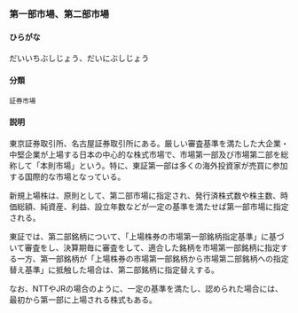 <div style="display:none;">

## [あ行](securities-terms?id=あ行)
## [か行](securities-terms?id=か行)
## [さ行](securities-terms?id=さ行)
## [た行](securities-terms?id=た行)

</div>

### 第一部市場、第二部市場

#### ひらがな

だいいちぶしじょう、だいにぶしじょう

#### 分類

`証券市場`

#### 説明

東京証券取引所、名古屋証券取引所にある。厳しい審査基準を満たした大企業・中堅企業が上場する日本の中心的な株式市場で、市場第一部及び市場第二部を総称して「本則市場」という。特に、東証第一部は多くの海外投資家が売買に参加する国際的な市場となっている。
 
新規上場株は、原則として、第二部市場に指定され、発行済株式数や株主数、時価総額、純資産、利益、設立年数などが一定の基準を満たせば第一部市場に指定される。
 
東証では、第二部銘柄について、「上場株券の市場第一部銘柄指定基準」に基づいて審査をし、決算期毎に審査をして、適合した銘柄を市場第一部銘柄に指定する一方、第一部銘柄が「上場株券の市場第一部銘柄から市場第二部銘柄への指定替え基準」に抵触した場合は、第二部銘柄に指定替えする。 
 
なお、NTTやJRの場合のように、一定の基準を満たし、認められた場合には、最初から第一部に上場される株式もある。

<div style="display:none;">

## [な行](securities-terms?id=な行)
## [は行](securities-terms?id=は行)
## [ま行](securities-terms?id=ま行)
## [や行](securities-terms?id=や行)
## [ら行](securities-terms?id=ら行)
## [わ行](securities-terms?id=わ行)
## [英数字・記号](securities-terms?id=英数字・記号)

</div>

